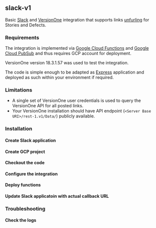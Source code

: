 ## slack-v1
Basic [Slack](https://www.slack.com) and [VersionOne](https://www.collab.net/products/versionone) integration that supports links [unfurling](https://api.slack.com/docs/message-link-unfurling) for Stories and Defects.

### Requirements
The integration is implemented via [Google Cloud Functions](https://cloud.google.com/functions/) and [Google Cloud PubSub](https://cloud.google.com/pubsub/) and thus requires GCP account for deployment.

VersionOne version 18.3.1.57 was used to test the integration.

The code is simple enough to be adapted as [Express](http://expressjs.com/) application and deployed as such within your environment if required.

### Limitations
* A single set of VersionOne user credentials is used to query the VersionOne API for all posted links.
* Your VersionOne installation should have API endpoint (`<Server Base URI>/rest-1.v1/Data/`) publicly available.

### Installation

#### Create Slack application

#### Create GCP project

#### Checkout the code

#### Configure the integration

#### Deploy functions

#### Update Slack applicatoin with actual callback URL


### Troubleshooting

#### Check the logs

